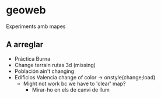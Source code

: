 # geoweb
Experiments amb mapes

## A arreglar
- Pràctica Burna
- Change terrain rutas 3d (missing)
- Población ain't changing
- Edificios Valencia change of color -> onstyle(change;load)
    - Might not work bc we have to 'clear' map?
        - Mirar-ho en els de canvi de llum
